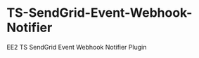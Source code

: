 TS-SendGrid-Event-Webhook-Notifier
==================================

EE2 TS SendGrid Event Webhook Notifier Plugin
